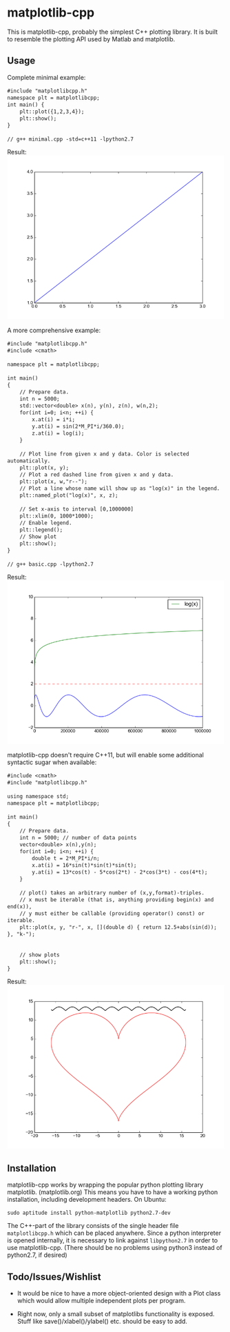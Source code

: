 matplotlib-cpp
==============

This is matplotlib-cpp, probably the simplest C++ plotting library.
It is built to resemble the plotting API used by Matlab and matplotlib.

Usage
-----
Complete minimal example:

    #include "matplotlibcpp.h"
    namespace plt = matplotlibcpp;
    int main() {
        plt::plot({1,2,3,4});
        plt::show();
    }
    
    // g++ minimal.cpp -std=c++11 -lpython2.7

Result: ![Minimal example](./examples/minimal.png)

A more comprehensive example:

    #include "matplotlibcpp.h"
    #include <cmath>

    namespace plt = matplotlibcpp;

    int main() 
    {
        // Prepare data.
        int n = 5000;
        std::vector<double> x(n), y(n), z(n), w(n,2);
        for(int i=0; i<n; ++i) {
            x.at(i) = i*i;
            y.at(i) = sin(2*M_PI*i/360.0);
            z.at(i) = log(i);
        }

        // Plot line from given x and y data. Color is selected automatically.
        plt::plot(x, y);
        // Plot a red dashed line from given x and y data.
        plt::plot(x, w,"r--");
        // Plot a line whose name will show up as "log(x)" in the legend.
        plt::named_plot("log(x)", x, z);

        // Set x-axis to interval [0,1000000]
        plt::xlim(0, 1000*1000);
        // Enable legend.
        plt::legend();
        // Show plot
        plt::show();
    }

    // g++ basic.cpp -lpython2.7

Result: ![Basic example](./examples/basic.png)

matplotlib-cpp doesn't require C++11, but will enable some additional syntactic sugar when available:

    #include <cmath>
    #include "matplotlibcpp.h"

    using namespace std;
    namespace plt = matplotlibcpp;

    int main() 
    {    
        // Prepare data.
        int n = 5000; // number of data points
        vector<double> x(n),y(n); 
        for(int i=0; i<n; ++i) {
            double t = 2*M_PI*i/n;
            x.at(i) = 16*sin(t)*sin(t)*sin(t);
            y.at(i) = 13*cos(t) - 5*cos(2*t) - 2*cos(3*t) - cos(4*t);
        }

        // plot() takes an arbitrary number of (x,y,format)-triples. 
        // x must be iterable (that is, anything providing begin(x) and end(x)),
        // y must either be callable (providing operator() const) or iterable. 
        plt::plot(x, y, "r-", x, [](double d) { return 12.5+abs(sin(d)); }, "k-");


        // show plots
        plt::show();
    }    

Result: ![Modern example](./examples/modern.png)

Installation
------------
matplotlib-cpp works by wrapping the popular python plotting library matplotlib. (matplotlib.org)
This means you have to have a working python installation, including development headers.
On Ubuntu:

    sudo aptitude install python-matplotlib python2.7-dev

The C++-part of the library consists of the single header file `matplotlibcpp.h` which can be placed
anywhere.
Since a python interpreter is opened internally, it is necessary to link against `libpython2.7` in order to use
matplotlib-cpp.
(There should be no problems using python3 instead of python2.7, if desired)


Todo/Issues/Wishlist
--------------------
* It would be nice to have a more object-oriented design with a Plot class which would allow
  multiple independent plots per program.

* Right now, only a small subset of matplotlibs functionality is exposed. Stuff like save()/xlabel()/ylabel() etc. should
  be easy to add.
